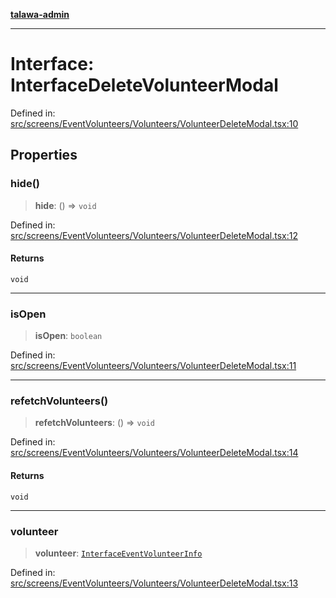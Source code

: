 [**talawa-admin**](../../../../../README.md)

***

# Interface: InterfaceDeleteVolunteerModal

Defined in: [src/screens/EventVolunteers/Volunteers/VolunteerDeleteModal.tsx:10](https://github.com/MayankJha014/talawa-admin/blob/0dd35cc200a4ed7562fa81ab87ec9b2a6facd18b/src/screens/EventVolunteers/Volunteers/VolunteerDeleteModal.tsx#L10)

## Properties

### hide()

> **hide**: () => `void`

Defined in: [src/screens/EventVolunteers/Volunteers/VolunteerDeleteModal.tsx:12](https://github.com/MayankJha014/talawa-admin/blob/0dd35cc200a4ed7562fa81ab87ec9b2a6facd18b/src/screens/EventVolunteers/Volunteers/VolunteerDeleteModal.tsx#L12)

#### Returns

`void`

***

### isOpen

> **isOpen**: `boolean`

Defined in: [src/screens/EventVolunteers/Volunteers/VolunteerDeleteModal.tsx:11](https://github.com/MayankJha014/talawa-admin/blob/0dd35cc200a4ed7562fa81ab87ec9b2a6facd18b/src/screens/EventVolunteers/Volunteers/VolunteerDeleteModal.tsx#L11)

***

### refetchVolunteers()

> **refetchVolunteers**: () => `void`

Defined in: [src/screens/EventVolunteers/Volunteers/VolunteerDeleteModal.tsx:14](https://github.com/MayankJha014/talawa-admin/blob/0dd35cc200a4ed7562fa81ab87ec9b2a6facd18b/src/screens/EventVolunteers/Volunteers/VolunteerDeleteModal.tsx#L14)

#### Returns

`void`

***

### volunteer

> **volunteer**: [`InterfaceEventVolunteerInfo`](../../../../../utils/interfaces/interfaces/InterfaceEventVolunteerInfo.md)

Defined in: [src/screens/EventVolunteers/Volunteers/VolunteerDeleteModal.tsx:13](https://github.com/MayankJha014/talawa-admin/blob/0dd35cc200a4ed7562fa81ab87ec9b2a6facd18b/src/screens/EventVolunteers/Volunteers/VolunteerDeleteModal.tsx#L13)
